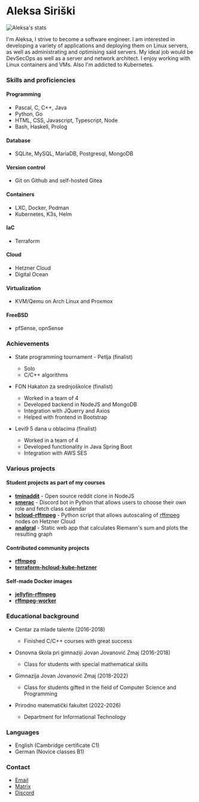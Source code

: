 # Aleksa Siriški

![Aleksa's stats](https://github-readme-stats.vercel.app/api?username=aleksasiriski&theme=github_dark&show_icons=true&custom_title=Aleksa's%20stats#gh-dark-mode-only)

I'm Aleksa, I strive to become a software engineer. I am interested in developing a variety of applications and deploying them on Linux servers, as well as administrating and optimising said servers. My ideal job would be DevSecOps as well as a server and network architect. I enjoy working with Linux containers and VMs. Also I'm addicted to Kubernetes.

### Skills and proficiencies

#### Programming
- Pascal, C, C++, Java
- Python, Go
- HTML, CSS, Javascript, Typescript, Node
- Bash, Haskell, Prolog

#### Database
- SQLite, MySQL, MariaDB, Postgresql, MongoDB

#### Version control
- Git on Github and self-hosted Gitea

#### Containers
- LXC, Docker, Podman
- Kubernetes, K3s, Helm

#### IaC
- Terraform

#### Cloud
- Hetzner Cloud
- Digital Ocean

#### Virtualization
- KVM/Qemu on Arch Linux and Proxmox

#### FreeBSD
- pfSense, opnSense

### Achievements
* State programming tournament - Petlja (finalist)
	- Solo
	- C/C++ algorithms

* FON Hakaton za srednjoškolce (finalist)
	- Worked in a team of 4
	- Developed backend in NodeJS and MongoDB
	- Integration with JQuerry and Axios
	- Helped with frontend in Bootstrap

* Levi9 5 dana u oblacima (finalist)
	- Worked in a team of 4
	- Developed functionality in Java Spring Boot
	- Integration with AWS SES

### Various projects

#### Student projects as part of my courses

* [**tminaddit**](https://github.com/aleksasiriski/tminaddit) - Open source reddit clone in NodeJS
* [**smerac**](https://github.com/aleksasiriski/smerac) - Discord bot in Python that allows users to choose their own role and fetch class calendar
* [**hcloud-rffmpeg**](https://github.com/aleksasiriski/hcloud-rffmpeg) - Python script that allows autoscaling of [rffmpeg](https://github.com/joshuaboniface/rffmpeg) nodes on Hetzner Cloud
* [**analgral**](https://github.com/aleksasiriski/analgral) - Static web app that calculates Riemann's sum and plots the resulting graph

#### Contributed community projects

* [**rffmpeg**](https://github.com/joshuaboniface/rffmpeg)
* [**terraform-hcloud-kube-hetzner**](https://github.com/kube-hetzner/terraform-hcloud-kube-hetzner)

#### Self-made Docker images
* [**jellyfin-rffmpeg**](https://github.com/aleksasiriski/jellyfin-rffmpeg)
* [**rffmpeg-worker**](https://github.com/aleksasiriski/rffmpeg-worker)

### Educational background
* Centar za mlade talente (2016-2018)
	- Finished C/C++ courses with great success

* Osnovna škola pri gimnaziji Jovan Jovanović Zmaj (2016-2018)
	- Class for students with special mathematical skills

* Gimnazija Jovan Jovanović Zmaj (2018-2022)
	- Class for students gifted in the field of Computer Science and Programming

* Prirodno matematički fakultet (2022-2026)
	- Department for Informational Technology


### Languages
* English (Cambridge certificate C1)
* German (Novice classes B1)

### Contact
- [Email](mailto:sir@tmina.org)
- [Matrix]()
- [Discord](https://discordapp.com/users/906930028078575626)
